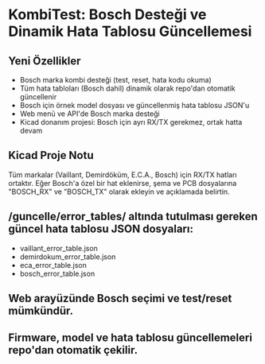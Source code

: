 # KombiTest: Bosch Desteği ve Dinamik Hata Tablosu Güncellemesi

## Yeni Özellikler
- Bosch marka kombi desteği (test, reset, hata kodu okuma)
- Tüm hata tabloları (Bosch dahil) dinamik olarak repo'dan otomatik güncellenir
- Bosch için örnek model dosyası ve güncellenmiş hata tablosu JSON'u
- Web menü ve API'de Bosch marka desteği
- Kicad donanım projesi: Bosch için ayrı RX/TX gerekmez, ortak hatta devam

## Kicad Proje Notu
Tüm markalar (Vaillant, Demirdöküm, E.C.A., Bosch) için RX/TX hatları ortaktır.
Eğer Bosch'a özel bir hat eklenirse, şema ve PCB dosyalarına "BOSCH_RX" ve "BOSCH_TX" olarak ekleyin ve açıklamada belirtin.

## /guncelle/error_tables/ altında tutulması gereken güncel hata tablosu JSON dosyaları:
- vaillant_error_table.json
- demirdokum_error_table.json
- eca_error_table.json
- bosch_error_table.json

## Web arayüzünde Bosch seçimi ve test/reset mümkündür.

## Firmware, model ve hata tablosu güncellemeleri repo'dan otomatik çekilir.
